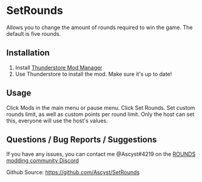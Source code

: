 # SetRounds
Allows you to change the amount of rounds required to win the game. The default is five rounds. 

## Installation
1. Install [Thunderstore Mod Manager](https://rounds.thunderstore.io/) 
2. Use Thunderstore to install the mod. Make sure it's up to date!

## Usage
Click Mods in the main menu or pause menu. Click Set Rounds. Set custom rounds limit, as well as custom points per round limit. Only the host can set this, everyone will use the host's values. 

## Questions / Bug Reports / Suggestions
If you have any issues, you can contact me @Ascyst#4219 on the [ROUNDS modding community Discord](https://discord.gg/zUtsjXWeWk)

Github Source: https://github.com/Ascyst/SetRounds
